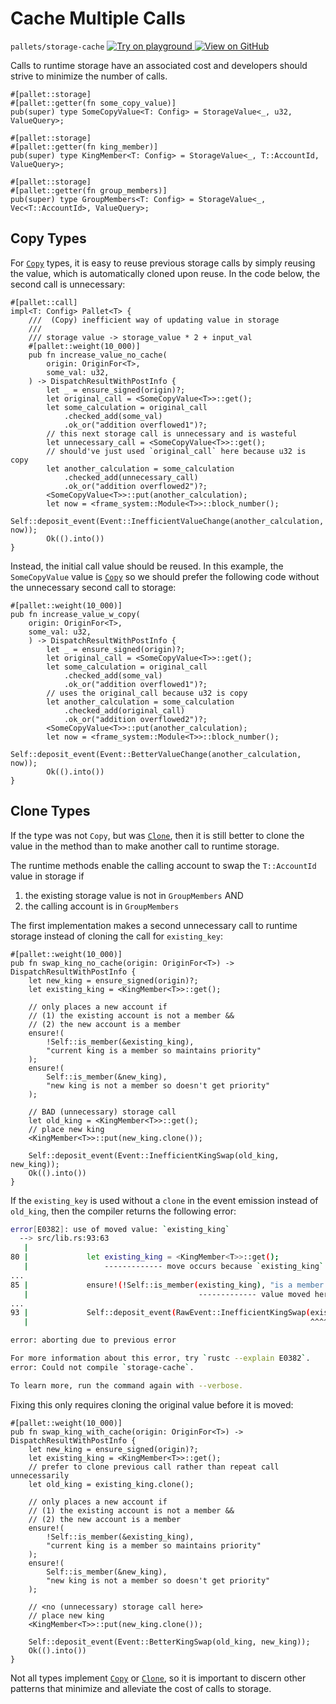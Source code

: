 # Cache Multiple Calls

`pallets/storage-cache`
<a target="_blank" href="https://playground.substrate.dev/?deploy=recipes&files=%2Fhome%2Fsubstrate%2Fworkspace%2Fpallets%2Fstorage-cache%2Fsrc%2Flib.rs">
	<img src="https://img.shields.io/badge/Playground-Try%20it!-brightgreen?logo=Parity%20Substrate" alt ="Try on playground"/>
</a>
<a target="_blank" href="https://github.com/substrate-developer-hub/recipes/tree/master/pallets/storage-cache/src/lib.rs">
	<img src="https://img.shields.io/badge/Github-View%20Code-brightgreen?logo=github" alt ="View on GitHub"/>
</a>

Calls to runtime storage have an associated cost and developers should strive to minimize the number
of calls.

```rust, ignore
#[pallet::storage]
#[pallet::getter(fn some_copy_value)]
pub(super) type SomeCopyValue<T: Config> = StorageValue<_, u32, ValueQuery>;

#[pallet::storage]
#[pallet::getter(fn king_member)]
pub(super) type KingMember<T: Config> = StorageValue<_, T::AccountId, ValueQuery>;

#[pallet::storage]
#[pallet::getter(fn group_members)]
pub(super) type GroupMembers<T: Config> = StorageValue<_, Vec<T::AccountId>, ValueQuery>;

```

## Copy Types

For [`Copy`](https://doc.rust-lang.org/std/marker/trait.Copy.html) types, it is easy to reuse
previous storage calls by simply reusing the value, which is automatically cloned upon reuse. In the
code below, the second call is unnecessary:

```rust, ignore
#[pallet::call]
impl<T: Config> Pallet<T> {
	///  (Copy) inefficient way of updating value in storage
	///
	/// storage value -> storage_value * 2 + input_val
	#[pallet::weight(10_000)]
	pub fn increase_value_no_cache(
		origin: OriginFor<T>,
		some_val: u32,
	) -> DispatchResultWithPostInfo {
		let _ = ensure_signed(origin)?;
		let original_call = <SomeCopyValue<T>>::get();
		let some_calculation = original_call
			.checked_add(some_val)
			.ok_or("addition overflowed1")?;
		// this next storage call is unnecessary and is wasteful
		let unnecessary_call = <SomeCopyValue<T>>::get();
		// should've just used `original_call` here because u32 is copy
		let another_calculation = some_calculation
			.checked_add(unnecessary_call)
			.ok_or("addition overflowed2")?;
		<SomeCopyValue<T>>::put(another_calculation);
		let now = <frame_system::Module<T>>::block_number();
		Self::deposit_event(Event::InefficientValueChange(another_calculation, now));
		Ok(().into())
}
```

Instead, the initial call value should be reused. In this example, the `SomeCopyValue` value is
[`Copy`](https://doc.rust-lang.org/std/marker/trait.Copy.html) so we should prefer the following
code without the unnecessary second call to storage:

```rust, ignore
#[pallet::weight(10_000)]
pub fn increase_value_w_copy(
	origin: OriginFor<T>,
	some_val: u32,
	) -> DispatchResultWithPostInfo {
		let _ = ensure_signed(origin)?;
		let original_call = <SomeCopyValue<T>>::get();
		let some_calculation = original_call
			.checked_add(some_val)
			.ok_or("addition overflowed1")?;
		// uses the original_call because u32 is copy
		let another_calculation = some_calculation
			.checked_add(original_call)
			.ok_or("addition overflowed2")?;
		<SomeCopyValue<T>>::put(another_calculation);
		let now = <frame_system::Module<T>>::block_number();
		Self::deposit_event(Event::BetterValueChange(another_calculation, now));
		Ok(().into())
}
```

## Clone Types

If the type was not `Copy`, but was [`Clone`](https://doc.rust-lang.org/std/clone/trait.Clone.html),
then it is still better to clone the value in the method than to make another call to runtime
storage.

The runtime methods enable the calling account to swap the `T::AccountId` value in storage if

1. the existing storage value is not in `GroupMembers` AND
2. the calling account is in `GroupMembers`

The first implementation makes a second unnecessary call to runtime storage instead of cloning the
call for `existing_key`:

```rust, ignore
#[pallet::weight(10_000)]
pub fn swap_king_no_cache(origin: OriginFor<T>) -> DispatchResultWithPostInfo {
	let new_king = ensure_signed(origin)?;
	let existing_king = <KingMember<T>>::get();

	// only places a new account if
	// (1) the existing account is not a member &&
	// (2) the new account is a member
	ensure!(
		!Self::is_member(&existing_king),
		"current king is a member so maintains priority"
	);
	ensure!(
		Self::is_member(&new_king),
		"new king is not a member so doesn't get priority"
	);

	// BAD (unnecessary) storage call
	let old_king = <KingMember<T>>::get();
	// place new king
	<KingMember<T>>::put(new_king.clone());

	Self::deposit_event(Event::InefficientKingSwap(old_king, new_king));
	Ok(().into())
}
```

If the `existing_key` is used without a `clone` in the event emission instead of `old_king`, then
the compiler returns the following error:

```bash
error[E0382]: use of moved value: `existing_king`
  --> src/lib.rs:93:63
   |
80 |             let existing_king = <KingMember<T>>::get();
   |                 ------------- move occurs because `existing_king` has type `<T as frame_system::Config>::AccountId`, which does not implement the `Copy` trait
...
85 |             ensure!(!Self::is_member(existing_king), "is a member so maintains priority");
   |                                      ------------- value moved here
...
93 |             Self::deposit_event(RawEvent::InefficientKingSwap(existing_king, new_king));
   |                                                               ^^^^^^^^^^^^^ value used here after move

error: aborting due to previous error

For more information about this error, try `rustc --explain E0382`.
error: Could not compile `storage-cache`.

To learn more, run the command again with --verbose.
```

Fixing this only requires cloning the original value before it is moved:

```rust, ignore
#[pallet::weight(10_000)]
pub fn swap_king_with_cache(origin: OriginFor<T>) -> DispatchResultWithPostInfo {
	let new_king = ensure_signed(origin)?;
	let existing_king = <KingMember<T>>::get();
	// prefer to clone previous call rather than repeat call unnecessarily
	let old_king = existing_king.clone();

	// only places a new account if
	// (1) the existing account is not a member &&
	// (2) the new account is a member
	ensure!(
		!Self::is_member(&existing_king),
		"current king is a member so maintains priority"
	);
	ensure!(
		Self::is_member(&new_king),
		"new king is not a member so doesn't get priority"
	);

	// <no (unnecessary) storage call here>
	// place new king
	<KingMember<T>>::put(new_king.clone());

	Self::deposit_event(Event::BetterKingSwap(old_king, new_king));
	Ok(().into())
}
```

Not all types implement [`Copy`](https://doc.rust-lang.org/std/marker/trait.Copy.html) or
[`Clone`](https://doc.rust-lang.org/std/clone/trait.Clone.html), so it is important to discern other
patterns that minimize and alleviate the cost of calls to storage.
